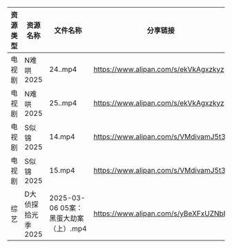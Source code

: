 | 资源类型 | 资源名称        | 文件名称                        | 分享链接                                 | 更新时间                |
| ---- | ----------- | --------------------------- | ------------------------------------ | ------------------- |
| 电视剧  | N难哄2025     | 24..mp4                     | https://www.alipan.com/s/ekVkAgxzkyz | 2025-03-07 13:06:39 |
| 电视剧  | N难哄2025     | 25..mp4                     | https://www.alipan.com/s/ekVkAgxzkyz | 2025-03-07 13:06:39 |
| 电视剧  | S似锦2025     | 14.mp4                      | https://www.alipan.com/s/VMdivamJ5t3 | 2025-03-07 00:06:53 |
| 电视剧  | S似锦2025     | 15.mp4                      | https://www.alipan.com/s/VMdivamJ5t3 | 2025-03-07 00:06:53 |
| 综艺   | D大侦探拾光季2025 | 2025-03-06 05案：黑蛋大劫案（上）.mp4 | https://www.alipan.com/s/yBeXFxUZNbB | 2025-03-07 00:08:15 |
